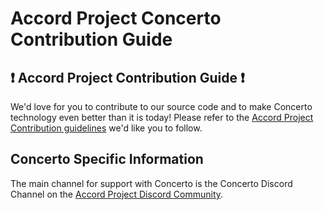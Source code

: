 # Accord Project Concerto Contribution Guide

## ❗ Accord Project Contribution Guide ❗
We'd love for you to contribute to our source code and to make Concerto technology even better than it is today! Please refer to the [Accord Project Contribution guidelines][apcontribute] we'd like you to follow.

## Concerto Specific Information
The main channel for support with Concerto is the Concerto Discord Channel on the [Accord Project Discord Community][apdiscord].

[apcontribute]: https://github.com/accordproject/techdocs/blob/master/CONTRIBUTING.md
[apdiscord]: https://discord.com/invite/Zm99SKhhtA	